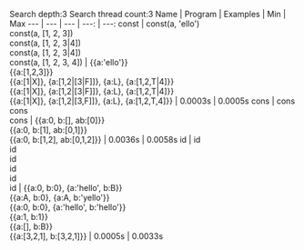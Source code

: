 Search depth:3
Search thread count:3
Name | Program | Examples | Min | Max
--- | --- | --- | ---: | ---:
const | const(a, 'ello')<br/>const(a, [1, 2, 3])<br/>const(a, [1, 2, 3\|4])<br/>const(a, [1, 2, 3\|4])<br/>const(a, [1, 2, 3, 4]) | {{a:'ello'}}<br/>{{a:[1,2,3]}}<br/>{{a:[1\|X]}, {a:[1,2\|[3\|F]]}, {a:L}, {a:[1,2,T\|4]}}<br/>{{a:[1\|X]}, {a:[1,2\|[3\|F]]}, {a:L}, {a:[1,2,T\|4]}}<br/>{{a:[1\|X]}, {a:[1,2\|[3,F]]}, {a:L}, {a:[1,2,T,4]}} | 0.0003s | 0.0005s
cons | cons<br/>cons<br/>cons | {{a:0, b:[], ab:[0]}}<br/>{{a:0, b:[1], ab:[0,1]}}<br/>{{a:0, b:[1,2], ab:[0,1,2]}} | 0.0036s | 0.0058s
id | id<br/>id<br/>id<br/>id<br/>id<br/>id | {{a:0, b:0}, {a:'hello', b:B}}<br/>{{a:A, b:0}, {a:A, b:'yello'}}<br/>{{a:0, b:0}, {a:'hello', b:'hello'}}<br/>{{a:1, b:1}}<br/>{{a:[], b:B}}<br/>{{a:[3,2,1], b:[3,2,1]}} | 0.0005s | 0.0033s
